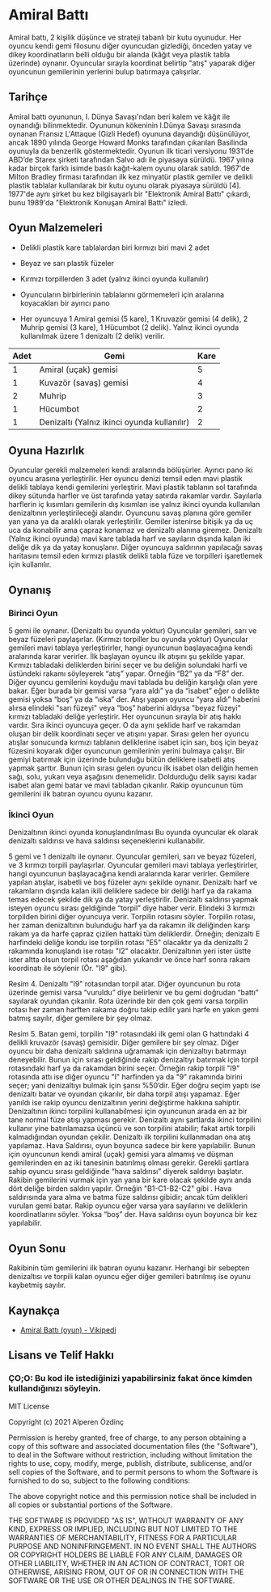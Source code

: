 # Amiral Battı

Amiral battı, 2 kişilik düşünce ve strateji tabanlı bir kutu oyunudur. Her oyuncu kendi gemi filosunu diğer oyuncudan gizlediği, önceden yatay ve dikey koordinatların belli olduğu bir alanda (kâğıt veya plastik tabla üzerinde) oynanır. Oyuncular sırayla koordinat belirtip "atış" yaparak diğer oyuncunun gemilerinin yerlerini bulup batırmaya çalışırlar.

## Tarihçe

Amiral battı oyununun, I. Dünya Savaşı'ndan beri kalem ve kâğıt ile oynandığı bilinmektedir. Oyununun kökeninin I.Dünya Savaşı sırasında oynanan Fransız L'Attaque (Gizli Hedef) oyununa dayandığı düşünülüyor, ancak 1890 yılında George Howard Monks tarafından çıkarılan Basilinda oyunuyla da benzerlik göstermektedir. Oyunun ilk ticari versiyonu 1931'de ABD’de Starex şirketi tarafından Salvo adı ile piyasaya sürüldü. 1967 yılına kadar birçok farklı isimde basılı kağıt-kalem oyunu olarak satıldı. 1967'de Milton Bradley firması tarafından ilk kez minyatür plastik gemiler ve delikli plastik tablalar kullanılarak bir kutu oyunu olarak piyasaya sürüldü [4]. 1977'de aynı şirket bu kez bilgisayarlı bir "Elektronik Amiral Battı" çıkardı, bunu 1989'da "Elektronik Konuşan Amiral Battı" izledi.

## Oyun Malzemeleri

- Delikli plastik kare tablalardan biri kırmızı biri mavi 2 adet

- Beyaz ve sarı plastik füzeler

- Kırmızı torpillerden 3 adet (yalnız ikinci oyunda kullanılır)

- Oyuncuların birbirlerinin tablalarını görmemeleri için aralarına koyacakları bir ayırıcı pano

- Her oyuncuya 1 Amiral gemisi (5 kare), 1 Kruvazör gemisi (4 delik), 2 Muhrip gemisi (3 kare), 1 Hücumbot (2 delik). Yalnız ikinci oyunda kullanılmak üzere 1 denizaltı (2 delik) verilir.

| Adet | Gemi                                        | Kare |
| ---  |-------------                                | ---- |
|  1   | Amiral (uçak) gemisi                        | 5    |
|  1   | Kuvazör (savaş) gemisi                      | 4    |
|  2   | Muhrip                                      | 3    |
|  1   | Hücumbot                                    | 2    |
|  1   | Denizaltı (Yalnız ikinci oyunda kullanılır) | 2    |

## Oyuna Hazırlık

Oyuncular gerekli malzemeleri kendi aralarında bölüşürler. Ayırıcı pano iki oyuncu arasına yerleştirilir. Her oyuncu denizi temsil eden mavi plastik delikli tablaya kendi gemilerini yerleştirir. Mavi plastik tablanın sol tarafında dikey sütunda harfler ve üst tarafında yatay satırda rakamlar vardır. Sayılarla harflerin iç kısımları gemilerin dış kısımları ise yalnız ikinci oyunda kullanılan denizaltının yerleştirileceği alandır. Oyuncunu savaş planına göre gemiler yan yana ya da aralıklı olarak yerleştirilir. Gemiler istenirse bitişik ya da uç uca da konabilir ama çapraz konamaz ve denizaltı alanına giremez. Denizaltı (Yalnız ikinci oyunda) mavi kare tablada harf ve sayıların dışında kalan iki deliğe dik ya da yatay konuşlanır. Diğer oyuncuya saldırının yapılacağı savaş haritasını temsil eden kırmızı plastik delikli tabla füze ve torpilleri işaretlemek için kullanılır.

## Oynanış

### Birinci Oyun

5 gemi ile oynanır. (Denizaltı bu oyunda yoktur)
Oyuncular gemileri, sarı ve beyaz füzeleri paylaşırlar. (Kırmızı torpiller bu oyunda yoktur)
Oyuncular gemileri mavi tablaya yerleştirirler, hangi oyuncunun başlayacağına kendi aralarında karar verirler.
İlk başlayan oyuncu ilk atışını şu şekilde yapar. Kırmızı tabladaki deliklerden birini seçer ve bu deliğin solundaki harfi ve üstündeki rakamı söyleyerek “atış” yapar. Örneğin “B2” ya da “F8” der. Diğer oyuncu gemilerini koyduğu mavi tablada bu deliğin karşılığı olan yere bakar. Eğer burada bir gemisi varsa “yara aldı” ya da “isabet” eğer o delikte gemisi yoksa “boş” ya da “ıska” der. Atışı yapan oyuncu “yara aldı” haberini alırsa elindeki "sarı füzeyi" veya “boş” haberini aldıysa "beyaz füzeyi" kırmızı tabladaki deliğe yerleştirir. Her oyuncunun sırayla bir atış hakkı vardır.
Sıra ikinci oyuncuya geçer. O da aynı şeklide harf ve rakamdan oluşan bir delik koordinatı seçer ve atışını yapar.
Sırası gelen her oyuncu atışlar sonucunda kırmızı tablanın deliklerine isabet için sarı, boş için beyaz füzesini koyarak diğer oyuncunun gemilerinin yerini bulmaya çalışır.
Bir gemiyi batırmak için üzerinde bulunduğu bütün deliklere isabetli atış yapmak şarttır. Bunun için sırası gelen oyuncu ilk isabet olan deliğin hemen sağı, solu, yukarı veya aşağısını denemelidir. Doldurduğu delik sayısı kadar isabet alan gemi batar ve mavi tabladan çıkarılır.
Rakip oyuncunun tüm gemilerini ilk batıran oyuncu oyunu kazanır.

### İkinci Oyun

Denizaltının ikinci oyunda konuşlandırılması
Bu oyunda oyuncular ek olarak denizaltı saldırısı ve hava saldırısı seçeneklerini kullanabilir.

5 gemi ve 1 denizaltı ile oynanır.
Oyuncular gemileri, sarı ve beyaz füzeleri, ve 3 kırmızı torpili paylaşırlar.
Oyuncular gemileri mavi tablaya yerleştirirler, hangi oyuncunun başlayacağına kendi aralarında karar verirler.
Gemilere yapılan atışlar, isabetli ve boş füzeler aynı şekilde oynanır.
Denizaltı harf ve rakamların dışında kalan ikili deliklere sadece bir deliği harf ya da rakama temas edecek şekilde dik ya da yatay yerleştirilir.
Denizaltı saldırısı yapmak isteyen oyuncu sırası geldiğinde “torpil” diye haber verir. Elindeki 3 kırmızı torpilden birini diğer oyuncuya verir. Torpilin rotasını söyler. Torpilin rotası, her zaman denizaltının bulunduğu harf ya da rakamın ilk deliğinden karşı rakam ya da harfe çapraz çizilen hattaki tüm deliklerdir. Örneğin; denizaltı E harfindeki deliğe kondu ise torpilin rotası "E5" olacaktır ya da denizaltı 2 rakamında konuşlandı ise rotası "I2" olacaktır. Denizaltının yeri ister üstte ister altta olsun torpil rotası aşağıdan yukarıdır ve önce harf sonra rakam koordinatı ile söylenir (Ör. "I9" gibi).

Resim 4. Denizaltı "I9" rotasından torpil atar.
Diğer oyuncunun bu rota üzerinde gemisi varsa “vuruldu” diye belirlenir ve bu gemi doğrudan “battı” sayılarak oyundan çıkarılır. Rota üzerinde bir den çok gemi varsa torpilin rotası her zaman harften rakama doğru takip edilir yani harfe en yakın gemi batmış sayılır, diğer gemilere bir şey olmaz.

Resim 5. Batan gemi, torpilin "I9" rotasındaki ilk gemi olan G hattındaki 4 delikli kruvazör (savaş) gemisidir. Diğer gemilere bir şey olmaz.
Diğer oyuncu bir daha denizaltı saldırına uğramamak için denizaltıyı batırmayı deneyebilir. Bunun için sırası geldiğinde rakip denizaltıyı batırmak için torpil rotasındaki harf ya da rakamdan birini seçer. Örneğin rakip torpili "I9" rotasında attı ise diğer oyuncu "I" harfinden ya da "9" rakamında birini seçer; yani denizaltıyı bulmak için şansı %50’dir. Eğer doğru seçim yaptı ise denizaltı batar ve oyundan çıkarılır, bir daha torpil atışı yapamaz. Eğer yanıldı ise rakip oyuncu denizaltının yerini değiştirme hakkına sahiptir. Denizaltının ikinci torpilini kullanabilmesi için oyuncunun arada en az bir tane normal füze atışı yapması gerekir.
Denizaltı aynı şartlarda ikinci torpilini kullanır yine batırılamazsa üçüncü ve son torpilini atabilir; fakat artık torpili kalmadığından oyundan çekilir. Denizaltı ilk torpilini kullanmadan ona atış yapılamaz.
Hava Saldırısı, oyun boyunca sadece bir kere yapılabilir. Bunun için oyuncunun kendi amiral (uçak) gemisi yara almamış ve düşman gemilerinden en az iki tanesinin batırılmış olması gerekir. Gerekli şartlara sahip oyuncu sırası geldiğinde “hava saldırısı” diyerek saldırıyı başlatır. Rakibin gemilerini vurmak için yan yana bir kare olacak şekilde aynı anda dört deliğe birden saldırı yapılır. Örneğin "B1-C1-B2-C2" gibi . Hava saldırısında yara alma ve batma füze saldırısı gibidir; ancak tüm delikleri vurulan gemi batar. Rakip oyuncu eğer varsa yara sayılarını ve deliklerin koordinatlarını söyler. Yoksa “boş” der. Hava saldırısı oyun boyunca bir kez yapılabilir.

## Oyun Sonu

Rakibinin tüm gemilerini ilk batıran oyunu kazanır. Herhangi bir sebepten denizaltısı ve torpili kalan oyuncu eğer diğer gemileri batırılmış ise oyunu kaybetmiş sayılır.

## Kaynakça

- [Amiral Battı (oyun) - Vikipedi](https://tr.wikipedia.org/wiki/Amiral_batt%C4%B1_(oyun)#cite_note-4)

## Lisans ve Telif Hakkı

### ÇO;O: Bu kod ile istediğinizi yapabilirsiniz fakat önce kimden kullandığınızı söyleyin.

MIT License

Copyright (c) 2021 Alperen Özdinç

Permission is hereby granted, free of charge, to any person obtaining a copy
of this software and associated documentation files (the "Software"), to deal
in the Software without restriction, including without limitation the rights
to use, copy, modify, merge, publish, distribute, sublicense, and/or sell
copies of the Software, and to permit persons to whom the Software is
furnished to do so, subject to the following conditions:

The above copyright notice and this permission notice shall be included in all
copies or substantial portions of the Software.

THE SOFTWARE IS PROVIDED "AS IS", WITHOUT WARRANTY OF ANY KIND, EXPRESS OR
IMPLIED, INCLUDING BUT NOT LIMITED TO THE WARRANTIES OF MERCHANTABILITY,
FITNESS FOR A PARTICULAR PURPOSE AND NONINFRINGEMENT. IN NO EVENT SHALL THE
AUTHORS OR COPYRIGHT HOLDERS BE LIABLE FOR ANY CLAIM, DAMAGES OR OTHER
LIABILITY, WHETHER IN AN ACTION OF CONTRACT, TORT OR OTHERWISE, ARISING FROM,
OUT OF OR IN CONNECTION WITH THE SOFTWARE OR THE USE OR OTHER DEALINGS IN THE
SOFTWARE.
